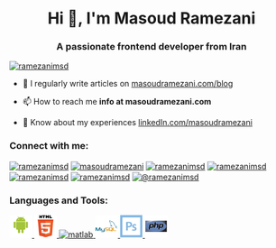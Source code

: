 <h1 align="center">Hi 👋, I'm Masoud Ramezani</h1>
<h3 align="center">A passionate frontend developer from Iran</h3>

<p align="left"> <a href="https://twitter.com/ramezanimsd" target="blank"><img src="https://img.shields.io/twitter/follow/ramezanimsd?logo=twitter&style=for-the-badge" alt="ramezanimsd" /></a> </p>

- 📝 I regularly write articles on [masoudramezani.com/blog](masoudramezani.com/blog)

- 📫 How to reach me **info at masoudramezani.com**

- 📄 Know about my experiences [linkedIn.com/masoudramezani](linkedIn.com/masoudramezani)

<h3 align="left">Connect with me:</h3>
<p align="left">
<a href="https://twitter.com/ramezanimsd" target="blank"><img align="center" src="https://raw.githubusercontent.com/rahuldkjain/github-profile-readme-generator/master/src/images/icons/Social/twitter.svg" alt="ramezanimsd" height="30" width="40" /></a>
<a href="https://linkedin.com/in/masoudramezani" target="blank"><img align="center" src="https://raw.githubusercontent.com/rahuldkjain/github-profile-readme-generator/master/src/images/icons/Social/linked-in-alt.svg" alt="masoudramezani" height="30" width="40" /></a>
<a href="https://fb.com/ramezanimsd" target="blank"><img align="center" src="https://raw.githubusercontent.com/rahuldkjain/github-profile-readme-generator/master/src/images/icons/Social/facebook.svg" alt="ramezanimsd" height="30" width="40" /></a>
<a href="https://instagram.com/ramezanimsd" target="blank"><img align="center" src="https://raw.githubusercontent.com/rahuldkjain/github-profile-readme-generator/master/src/images/icons/Social/instagram.svg" alt="ramezanimsd" height="30" width="40" /></a>
<a href="https://dribbble.com/ramezanimsd" target="blank"><img align="center" src="https://raw.githubusercontent.com/rahuldkjain/github-profile-readme-generator/master/src/images/icons/Social/dribbble.svg" alt="ramezanimsd" height="30" width="40" /></a>
<a href="https://www.behance.net/ramezanimsd" target="blank"><img align="center" src="https://raw.githubusercontent.com/rahuldkjain/github-profile-readme-generator/master/src/images/icons/Social/behance.svg" alt="ramezanimsd" height="30" width="40" /></a>
<a href="https://medium.com/@ramezanimsd" target="blank"><img align="center" src="https://raw.githubusercontent.com/rahuldkjain/github-profile-readme-generator/master/src/images/icons/Social/medium.svg" alt="@ramezanimsd" height="30" width="40" /></a>
</p>

<h3 align="left">Languages and Tools:</h3>
<p align="left"> <a href="https://developer.android.com" target="_blank" rel="noreferrer"> <img src="https://raw.githubusercontent.com/devicons/devicon/master/icons/android/android-original-wordmark.svg" alt="android" width="40" height="40"/> </a> <a href="https://www.w3.org/html/" target="_blank" rel="noreferrer"> <img src="https://raw.githubusercontent.com/devicons/devicon/master/icons/html5/html5-original-wordmark.svg" alt="html5" width="40" height="40"/> </a> <a href="https://www.mathworks.com/" target="_blank" rel="noreferrer"> <img src="https://upload.wikimedia.org/wikipedia/commons/2/21/Matlab_Logo.png" alt="matlab" width="40" height="40"/> </a> <a href="https://www.mysql.com/" target="_blank" rel="noreferrer"> <img src="https://raw.githubusercontent.com/devicons/devicon/master/icons/mysql/mysql-original-wordmark.svg" alt="mysql" width="40" height="40"/> </a> <a href="https://www.photoshop.com/en" target="_blank" rel="noreferrer"> <img src="https://raw.githubusercontent.com/devicons/devicon/master/icons/photoshop/photoshop-line.svg" alt="photoshop" width="40" height="40"/> </a> <a href="https://www.php.net" target="_blank" rel="noreferrer"> <img src="https://raw.githubusercontent.com/devicons/devicon/master/icons/php/php-original.svg" alt="php" width="40" height="40"/> </a> </p>
